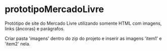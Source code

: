 # prototipoMercadoLivre
Protótipo de site do Mercado Livre utilizando somente HTML com imagens, links (âncoras) e parágrafos.

Criar pasta 'imagens' dentro do zip do projeto e inserir as imagens 'item1' e 'item2' nela.
